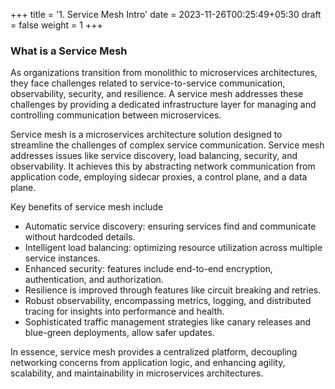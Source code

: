 +++
title = '1. Service Mesh Intro'
date = 2023-11-26T00:25:49+05:30
draft = false
weight = 1
+++

### What is a Service Mesh

As organizations transition from monolithic to microservices architectures, they face challenges related to service-to-service communication, observability, security, and resilience. A service mesh addresses these challenges by providing a dedicated infrastructure layer for managing and controlling communication between microservices.

Service mesh is a microservices architecture solution designed to streamline the challenges of complex service communication. Service mesh addresses issues like service discovery, load balancing, security, and observability. It achieves this by abstracting network communication from application code, employing sidecar proxies, a control plane, and a data plane.

Key benefits of service mesh include 
- Automatic service discovery: ensuring services find and communicate without hardcoded details. 
- Intelligent load balancing: optimizing resource utilization across multiple service instances. 
- Enhanced security: features include end-to-end encryption, authentication, and authorization. 
- Resilience is improved through features like circuit breaking and retries.
- Robust observability, encompassing metrics, logging, and distributed tracing for insights into performance and health.
- Sophisticated traffic management strategies like canary releases and blue-green deployments, allow safer updates.

In essence, service mesh provides a centralized platform, decoupling networking concerns from application logic, and enhancing agility, scalability, and maintainability in microservices architectures.
